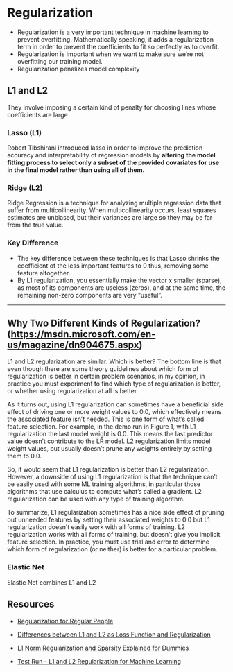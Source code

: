 # Regularization

- Regularization is a very important technique in machine learning to prevent overfitting. Mathematically speaking, it adds a regularization term in order to prevent the coefficients to fit so perfectly as to overfit. 
- Regularization is important when we want to make sure we’re not overfitting our training model. 
- Regularization penalizes model complexity


## L1 and L2
They involve imposing a certain kind of penalty for choosing lines whose coefficients are large

### Lasso (L1)
Robert Tibshirani introduced lasso in order to improve the prediction accuracy and interpretability of regression models by **altering the model fitting process to select only a subset of the provided covariates for use in the final model rather than using all of them.**

### Ridge (L2)
Ridge Regression is a technique for analyzing multiple regression data that suffer from multicollinearity. When multicollinearity occurs, least squares estimates are unbiased, but their variances are large so they may be far from the true value.

### Key Difference
- The key difference between these techniques is that Lasso shrinks the coefficient of the less important features to 0 thus, removing some feature altogether. 
- By L1 regularization, you essentially make the vector x smaller (sparse), as most of its components are useless (zeros), and at the same time, the remaining non-zero components are very “useful”.

---

## Why Two Different Kinds of Regularization? (https://msdn.microsoft.com/en-us/magazine/dn904675.aspx)
L1 and L2 regularization are similar. Which is better? The bottom line is that even though there are some theory guidelines about which form of regularization is better in certain problem scenarios, in my opinion, in practice you must experiment to find which type of regularization is better, or whether using regularization at all is better.

As it turns out, using L1 regularization can sometimes have a beneficial side effect of driving one or more weight values to 0.0, which effectively means the associated feature isn’t needed. This is one form of what’s called feature selection. For example, in the demo run in Figure 1, with L1 regularization the last model weight is 0.0. This means the last predictor value doesn’t contribute to the LR model. L2 regularization limits model weight values, but usually doesn’t prune any weights entirely by setting them to 0.0.

So, it would seem that L1 regularization is better than L2 regularization. However, a downside of using L1 regularization is that the technique can’t be easily used with some ML training algorithms, in particular those algorithms that use calculus to compute what’s called a gradient. L2 regularization can be used with any type of training algorithm.

To summarize, L1 regularization sometimes has a nice side effect of pruning out unneeded features by setting their associated weights to 0.0 but L1 regularization doesn’t easily work with all forms of training. L2 regularization works with all forms of training, but doesn’t give you implicit feature selection. In practice, you must use trial and error to determine which form of regularization (or neither) is better for a particular problem.

### Elastic Net
Elastic Net combines L1 and L2

## Resources
- [Regularization for Regular People](http://jonhanke.github.io/Regularization-for-Regular-People/)

- [Differences between L1 and L2 as Loss Function and Regularization](http://www.chioka.in/differences-between-l1-and-l2-as-loss-function-and-regularization/) 

- [L1 Norm Regularization and Sparsity Explained for Dummies](https://medium.com/mlreview/l1-norm-regularization-and-sparsity-explained-for-dummies-5b0e4be3938a)

- [Test Run - L1 and L2 Regularization for Machine Learning](https://msdn.microsoft.com/en-us/magazine/dn904675.aspx)



